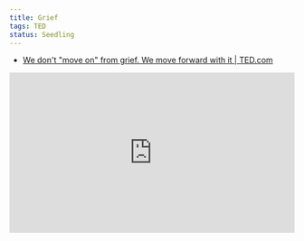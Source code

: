 ```yaml
---
title: Grief
tags: TED
status: Seedling
---
```

- [We don't "move on" from grief. We move forward with it \| TED.com](https://www.ted.com/talks/nora_mcinerny_we_don_t_move_on_from_grief_we_move_forward_with_it)
<div style="max-width:854px"><div style="position:relative;height:0;padding-bottom:56.25%"><iframe src="https://embed.ted.com/talks/lang/en/nora_mcinerny_we_don_t_move_on_from_grief_we_move_forward_with_it" width="854" height="480" style="position:absolute;left:0;top:0;width:100%;height:100%" frameborder="0" scrolling="no" allowfullscreen></iframe></div></div>





